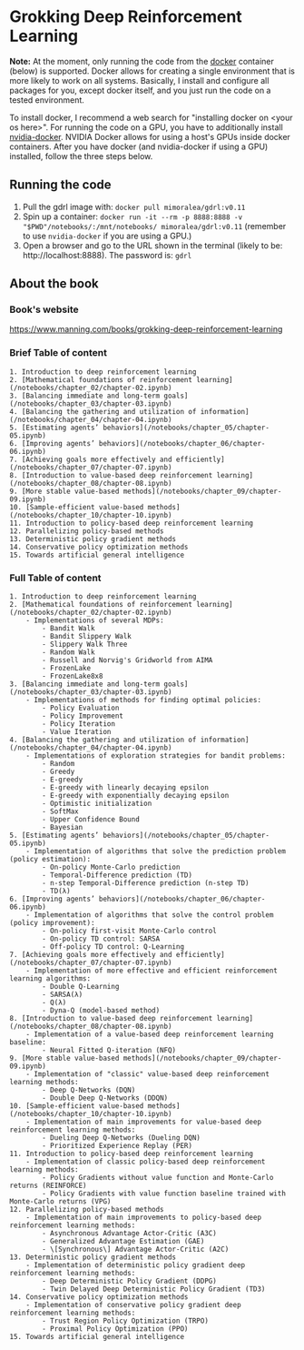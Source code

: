 # Grokking Deep Reinforcement Learning

**Note:** At the moment, only running the code from the [docker](https://github.com/docker/docker-ce) container (below) is supported. Docker allows for creating a single environment that is more likely to work on all systems. Basically, I install and configure all packages for you, except docker itself, and you just run the code on a tested environment. 

To install docker, I recommend a web search for "installing docker on \<your os here>". For running the code on a GPU, you have to additionally install [nvidia-docker](https://github.com/NVIDIA/nvidia-docker). NVIDIA Docker allows for using a host's GPUs inside docker containers. After you have docker (and nvidia-docker if using a GPU) installed, follow the three steps below. 

## Running the code
  1. Pull the gdrl image with: `docker pull mimoralea/gdrl:v0.11`
  2. Spin up a container: `docker run -it --rm -p 8888:8888 -v "$PWD"/notebooks/:/mnt/notebooks/ mimoralea/gdrl:v0.11` (remember to use `nvidia-docker` if you are using a GPU.)
  3. Open a browser and go to the URL shown in the terminal (likely to be: http://localhost:8888). The password is: `gdrl`

## About the book

### Book's website

https://www.manning.com/books/grokking-deep-reinforcement-learning

### Brief Table of content

    1. Introduction to deep reinforcement learning
    2. [Mathematical foundations of reinforcement learning](/notebooks/chapter_02/chapter-02.ipynb)
    3. [Balancing immediate and long-term goals](/notebooks/chapter_03/chapter-03.ipynb)
    4. [Balancing the gathering and utilization of information](/notebooks/chapter_04/chapter-04.ipynb)
    5. [Estimating agents’ behaviors](/notebooks/chapter_05/chapter-05.ipynb)
    6. [Improving agents’ behaviors](/notebooks/chapter_06/chapter-06.ipynb)
    7. [Achieving goals more effectively and efficiently](/notebooks/chapter_07/chapter-07.ipynb)
    8. [Introduction to value-based deep reinforcement learning](/notebooks/chapter_08/chapter-08.ipynb)
    9. [More stable value-based methods](/notebooks/chapter_09/chapter-09.ipynb)
    10. [Sample-efficient value-based methods](/notebooks/chapter_10/chapter-10.ipynb)
    11. Introduction to policy-based deep reinforcement learning 
    12. Parallelizing policy-based methods
    13. Deterministic policy gradient methods
    14. Conservative policy optimization methods
    15. Towards artificial general intelligence

### Full Table of content

    1. Introduction to deep reinforcement learning
    2. [Mathematical foundations of reinforcement learning](/notebooks/chapter_02/chapter-02.ipynb)
        - Implementations of several MDPs: 
            - Bandit Walk
            - Bandit Slippery Walk
            - Slippery Walk Three
            - Random Walk
            - Russell and Norvig's Gridworld from AIMA
            - FrozenLake
            - FrozenLake8x8
    3. [Balancing immediate and long-term goals](/notebooks/chapter_03/chapter-03.ipynb)
        - Implementations of methods for finding optimal policies:
            - Policy Evaluation
            - Policy Improvement
            - Policy Iteration
            - Value Iteration
    4. [Balancing the gathering and utilization of information](/notebooks/chapter_04/chapter-04.ipynb)
        - Implementations of exploration strategies for bandit problems:
            - Random
            - Greedy
            - E-greedy
            - E-greedy with linearly decaying epsilon
            - E-greedy with exponentially decaying epsilon
            - Optimistic initialization
            - SoftMax
            - Upper Confidence Bound
            - Bayesian
    5. [Estimating agents’ behaviors](/notebooks/chapter_05/chapter-05.ipynb)
        - Implementation of algorithms that solve the prediction problem (policy estimation):
            - On-policy Monte-Carlo prediction
            - Temporal-Difference prediction (TD)
            - n-step Temporal-Difference prediction (n-step TD)
            - TD(λ)
    6. [Improving agents’ behaviors](/notebooks/chapter_06/chapter-06.ipynb)
        - Implementation of algorithms that solve the control problem (policy improvement):
            - On-policy first-visit Monte-Carlo control
            - On-policy TD control: SARSA
            - Off-policy TD control: Q-Learning
    7. [Achieving goals more effectively and efficiently](/notebooks/chapter_07/chapter-07.ipynb)
        - Implementation of more effective and efficient reinforcement learning algorithms:
            - Double Q-Learning
            - SARSA(λ)
            - Q(λ)
            - Dyna-Q (model-based method)
    8. [Introduction to value-based deep reinforcement learning](/notebooks/chapter_08/chapter-08.ipynb)
        - Implementation of a value-based deep reinforcement learning baseline:
            - Neural Fitted Q-iteration (NFQ)
    9. [More stable value-based methods](/notebooks/chapter_09/chapter-09.ipynb)
        - Implementation of "classic" value-based deep reinforcement learning methods:
            - Deep Q-Networks (DQN)
            - Double Deep Q-Networks (DDQN)
    10. [Sample-efficient value-based methods](/notebooks/chapter_10/chapter-10.ipynb)
        - Implementation of main improvements for value-based deep reinforcement learning methods:
            - Dueling Deep Q-Networks (Dueling DQN)
            - Prioritized Experience Replay (PER)
    11. Introduction to policy-based deep reinforcement learning
        - Implementation of classic policy-based deep reinforcement learning methods:
            - Policy Gradients without value function and Monte-Carlo returns (REINFORCE)
            - Policy Gradients with value function baseline trained with Monte-Carlo returns (VPG)  
    12. Parallelizing policy-based methods
        - Implementation of main improvements to policy-based deep reinforcement learning methods:
            - Asynchronous Advantage Actor-Critic (A3C)
            - Generalized Advantage Estimation (GAE)
            - \[Synchronous\] Advantage Actor-Critic (A2C)
    13. Deterministic policy gradient methods
        - Implementation of deterministic policy gradient deep reinforcement learning methods:
            - Deep Deterministic Policy Gradient (DDPG)
            - Twin Delayed Deep Deterministic Policy Gradient (TD3)
    14. Conservative policy optimization methods
        - Implementation of conservative policy gradient deep reinforcement learning methods:
            - Trust Region Policy Optimization (TRPO)
            - Proximal Policy Optimization (PPO)
    15. Towards artificial general intelligence
